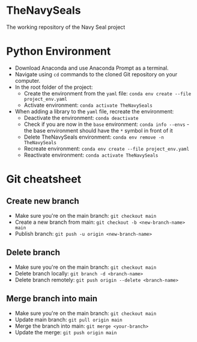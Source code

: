 # TheNavySeals
The working repository of the Navy Seal project

# Python Environment
- Download Anaconda and use Anaconda Prompt as a terminal.
- Navigate using `cd` commands to the cloned Git repository on your computer.
- In the root folder of the project:
    - Create the environment from the `yaml` file: `conda env create --file project_env.yaml`
    - Activate environment: `conda activate TheNavySeals`
- When adding a library to the `yaml` file, recreate the environment:
    - Deactivate the environment: `conda deactivate`
    - Check if you are now in the `base` environment: `conda info --envs` - the base environment should have the `*` symbol in front of it
    - Delete TheNavySeals environment: `conda env remove -n TheNavySeals`
    - Recreate environment: `conda env create --file project_env.yaml`
    - Reactivate environment: `conda activate TheNavySeals`


# Git cheatsheet
## Create new branch
- Make sure you're on the main branch: `git checkout main`
- Create a new branch from main: `git checkout -b <new-branch-name> main`
- Publish branch: `git push -u origin <new-branch-name>`

## Delete branch
- Make sure you're on the main branch: `git checkout main`
- Delete branch locally: `git branch -d <branch-name>`
- Delete branch remotely: `git push origin --delete <branch-name>`

## Merge branch into main
- Make sure you're on the main branch: `git checkout main`
- Update main branch: `git pull origin main`
- Merge the branch into main: `git merge <your-branch>`
- Update the merge: `git push origin main`

